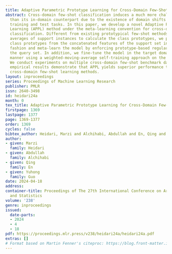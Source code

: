 ```yaml
---
title: Adaptive Parametric Prototype Learning for Cross-Domain Few-Shot Classification
abstract: Cross-domain few-shot classification induces a much more challenging problem
  than its in-domain counterpart due to the existence of domain shifts between the
  training and test tasks. In this paper, we develop a novel Adaptive Parametric Prototype
  Learning (APPL) method under the meta-learning convention for cross-domain few-shot
  classification. Different from existing prototypical few-shot methods that use the
  averages of support instances to calculate the class prototypes, we propose to learn
  class prototypes from the concatenated features of the support set in a parametric
  fashion and meta-learn the model by enforcing prototype-based regularization on
  the query set. In addition, we fine-tune the model in the target domain in a transductive
  manner using a weighted-moving-average self-training approach on the query instances.
  We conduct experiments on multiple cross-domain few-shot benchmark datasets. The
  empirical results demonstrate that APPL yields superior performance to many state-of-the-art
  cross-domain few-shot learning methods.
layout: inproceedings
series: Proceedings of Machine Learning Research
publisher: PMLR
issn: 2640-3498
id: heidari24a
month: 0
tex_title: Adaptive Parametric Prototype Learning for Cross-Domain Few-Shot Classification
firstpage: 1369
lastpage: 1377
page: 1369-1377
order: 1369
cycles: false
bibtex_author: Heidari, Marzi and Alchihabi, Abdullah and En, Qing and Guo, Yuhong
author:
- given: Marzi
  family: Heidari
- given: Abdullah
  family: Alchihabi
- given: Qing
  family: En
- given: Yuhong
  family: Guo
date: 2024-04-18
address:
container-title: Proceedings of The 27th International Conference on Artificial Intelligence
  and Statistics
volume: '238'
genre: inproceedings
issued:
  date-parts:
  - 2024
  - 4
  - 18
pdf: https://proceedings.mlr.press/v238/heidari24a/heidari24a.pdf
extras: []
# Format based on Martin Fenner's citeproc: https://blog.front-matter.io/posts/citeproc-yaml-for-bibliographies/
---
```

